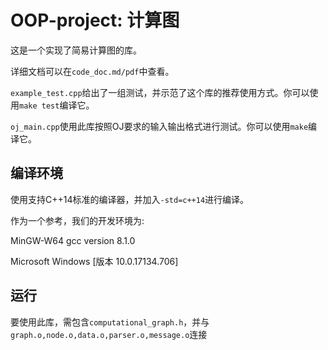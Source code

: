# OOP-project: 计算图

这是一个实现了简易计算图的库。

详细文档可以在```code_doc.md/pdf```中查看。

```example_test.cpp```给出了一组测试，并示范了这个库的推荐使用方式。你可以使用```make test```编译它。  

```oj_main.cpp```使用此库按照OJ要求的输入输出格式进行测试。你可以使用```make```编译它。

## 编译环境

使用支持C++14标准的编译器，并加入```-std=c++14```进行编译。

作为一个参考，我们的开发环境为:

MinGW-W64 gcc version 8.1.0

Microsoft Windows [版本 10.0.17134.706]

## 运行

要使用此库，需包含```computational_graph.h```，并与```graph.o,node.o,data.o,parser.o,message.o```连接